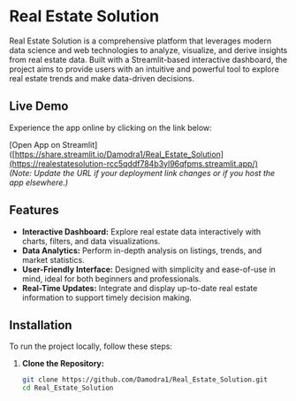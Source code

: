 # Real Estate Solution

Real Estate Solution is a comprehensive platform that leverages modern data science and web technologies to analyze, visualize, and derive insights from real estate data. Built with a Streamlit-based interactive dashboard, the project aims to provide users with an intuitive and powerful tool to explore real estate trends and make data-driven decisions.

## Live Demo

Experience the app online by clicking on the link below:

[Open App on Streamlit]([https://share.streamlit.io/Damodra1/Real_Estate_Solution](https://realestatesolution-rcc5qddf784b3yl96qfpms.streamlit.app/)  
*(Note: Update the URL if your deployment link changes or if you host the app elsewhere.)*

## Features

- **Interactive Dashboard:** Explore real estate data interactively with charts, filters, and data visualizations.
- **Data Analytics:** Perform in-depth analysis on listings, trends, and market statistics.
- **User-Friendly Interface:** Designed with simplicity and ease-of-use in mind, ideal for both beginners and professionals.
- **Real-Time Updates:** Integrate and display up-to-date real estate information to support timely decision making.

## Installation

To run the project locally, follow these steps:

1. **Clone the Repository:**

   ```bash
   git clone https://github.com/Damodra1/Real_Estate_Solution.git
   cd Real_Estate_Solution
